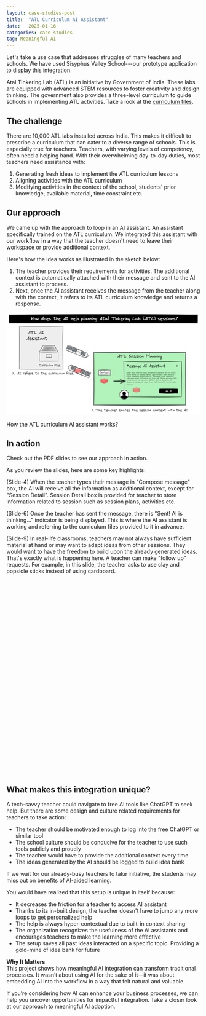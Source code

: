 ```yaml
---
layout: case-studies-post
title:  "ATL Curriculum AI Assistant"
date:   2025-01-16
categories: case-studies
tag: Meaningful AI
---
```

Let's take a use case that addresses struggles of many teachers and schools. We have used Sisyphus Valley School---our prototype application to display this integration.

Atal Tinkering Lab (ATL) is an initiative by Government of India. These labs are equipped with advanced STEM resources to foster creativity and design thinking. The government also provides a three-level curriculum to guide schools in implementing ATL activities. Take a look at the [curriculum files](https://www.aim.gov.in/atl-tinkering-cirriculam.php).

## The challenge
There are 10,000 ATL labs installed across India. This makes it difficult to prescribe a curriculum that can cater to a diverse range of schools. This is especially true for teachers. Teachers, with varying levels of competency, often need a helping hand. With their overwhelming day-to-day duties, most teachers need assistance with:

1. Generating fresh ideas to implement the ATL curriculum lessons
2. Aligning activities with the ATL curriculum
3. Modifying activities in the context of the school, students' prior knowledge, available material, time constraint etc.

## Our approach
We came up with the approach to loop in an AI assistant. An assistant specifically trained on the ATL curriculum. We integrated this assistant with our workflow in a way that the teacher doesn't need to leave their workspace or provide additional context.

Here's how the idea works as illustrated in the sketch below:
1. The teacher provides their requirements for activities. The additional context is automatically attached with their message and sent to the AI assistant to process.
2. Next, once the AI assistant receives the message from the teacher along with the context, it refers to its ATL curriculum knowledge and returns a response.

<div class="image-container-caption">
  <img src="/assets/images/ATL_AI_Assistant_Flowchart.png" alt="ATL curriculum AI assistant workflow">
  <p>How the ATL curriculum AI assistant works?</p>
</div>

## In action
Check out the PDF slides to see our approach in action.

As you review the slides, here are some key highlights:

(Slide-4) When the teacher types their message in "Compose message" box, the AI will receive all the information as additional context, except for "Session Detail". Session Detail box is provided for teacher to store information related to session such as session plans, activities etc.

(Slide-6) Once the teacher has sent the message, there is "Sent! AI is thinking..." indicator is being displayed. This is where the AI assistant is working and referring to the curriculum files provided to it in advance.

(Slide-9) In real-life classrooms, teachers may not always have sufficient material at hand or may want to adapt ideas from other sessions. They would want to have the freedom to build upon the already generated ideas. That's exactly what is happening here. A teacher can make "follow up" requests. For example, in this slide, the teacher asks to use clay and popsicle sticks instead of using cardboard.


<div style="width: 100%; height: 0; padding-bottom: 100%; position: relative;">
  <object data="{{ site.url }}{{ site.baseurl }}/assets/pdfs/sisyphus_school_ATL_AI.pdf" type="application/pdf" style="position: absolute; width: 100%; height: 100%;"></object>
</div>

## What makes this integration unique?
A tech-savvy teacher could navigate to free AI tools like ChatGPT to seek help. But there are some design and culture related requirements for teachers to take action:
- The teacher should be motivated enough to log into the free ChatGPT or similar tool
- The school culture should be conducive for the teacher to use such tools publicly and proudly
- The teacher would have to provide the additional context every time
- The ideas generated by the AI should be logged to build idea bank

If we wait for our already-busy teachers to take initiative, the students may miss out on benefits of AI-aided learning.

You would have realized that this setup is unique in itself because:
- It decreases the friction for a teacher to access AI assistant
- Thanks to its in-built design, the teacher doesn't have to jump any more loops to get personalized help
- The help is always hyper-contextual due to built-in context sharing
- The organization recognizes the usefulness of the AI assistants and encourages teachers to make the learning more effective
- The setup saves all past ideas interacted on a specific topic. Providing a gold-mine of idea bank for future

**Why It Matters**  
This project shows how meaningful AI integration can transform traditional processes. It wasn’t about using AI for the sake of it—it was about embedding AI into the workflow in a way that felt natural and valuable.

If you’re considering how AI can enhance your business processes, we can help you uncover opportunities for impactful integration. Take a closer look at our approach to meaningful AI adoption.
